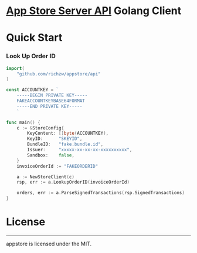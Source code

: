
[App Store Server API](https://developer.apple.com/documentation/appstoreserverapi) Golang Client
================

# Quick Start

### Look Up Order ID

```go
import(
    "github.com/richzw/appstore/api"
)

const ACCOUNTKEY = `
    -----BEGIN PRIVATE KEY-----
    FAKEACCOUNTKEYBASE64FORMAT
    -----END PRIVATE KEY-----
    `

func main() {
    c := &StoreConfig{
        KeyContent: []byte(ACCOUNTKEY),
        KeyID:      "SKEYID",
        BundleID:   "fake.bundle.id",
        Issuer:     "xxxxx-xx-xx-xx-xxxxxxxxxx",
        Sandbox:    false,
    }
    invoiceOrderId := "FAKEORDERID"

    a := NewStoreClient(c)
    rsp, err := a.LookupOrderID(invoiceOrderId)

    orders, err := a.ParseSignedTransactions(rsp.SignedTransactions)
}
```


# License

-------------------

appstore is licensed under the MIT.

